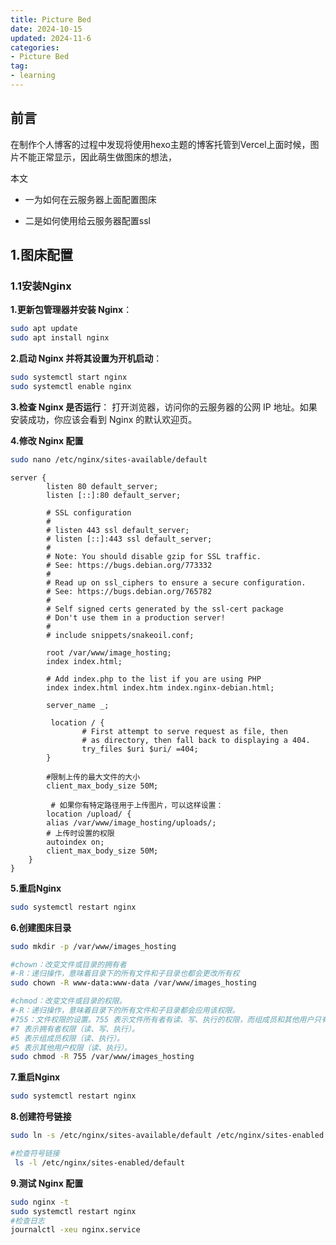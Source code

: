 ```yaml
---
title: Picture Bed
date: 2024-10-15 
updated: 2024-11-6 
categories: 
- Picture Bed
tag:
- learning
---
```




## 前言

在制作个人博客的过程中发现将使用hexo主题的博客托管到Vercel上面时候，图片不能正常显示，因此萌生做图床的想法，

本文

- 一为如何在云服务器上面配置图床

- 二是如何使用给云服务器配置ssl





## 1.图床配置

### 1.1安装Nginx

**1.更新包管理器并安装 Nginx**：

```bash
sudo apt update
sudo apt install nginx
```

**2.启动 Nginx 并将其设置为开机启动**：

```bash
sudo systemctl start nginx
sudo systemctl enable nginx
```

**3.检查 Nginx 是否运行**： 打开浏览器，访问你的云服务器的公网 IP 地址。如果安装成功，你应该会看到 Nginx 的默认欢迎页。

**4.修改 Nginx 配置**

```bash
sudo nano /etc/nginx/sites-available/default
```

```nginx
server {
        listen 80 default_server;
        listen [::]:80 default_server;

        # SSL configuration
        #
        # listen 443 ssl default_server;
        # listen [::]:443 ssl default_server;
        #
        # Note: You should disable gzip for SSL traffic.
        # See: https://bugs.debian.org/773332
        #
        # Read up on ssl_ciphers to ensure a secure configuration.
        # See: https://bugs.debian.org/765782
        #
        # Self signed certs generated by the ssl-cert package
        # Don't use them in a production server!
        #
        # include snippets/snakeoil.conf;

        root /var/www/image_hosting;
        index index.html;

        # Add index.php to the list if you are using PHP
        index index.html index.htm index.nginx-debian.html;

        server_name _;

         location / {
                # First attempt to serve request as file, then
                # as directory, then fall back to displaying a 404.
                try_files $uri $uri/ =404;
        }

        #限制上传的最大文件的大小
        client_max_body_size 50M;

         # 如果你有特定路径用于上传图片，可以这样设置：
        location /upload/ {
        alias /var/www/image_hosting/uploads/;
        # 上传时设置的权限
        autoindex on;
        client_max_body_size 50M;
    }
}
```

**5.重启Nginx**

```bash
sudo systemctl restart nginx
```

**6.创建图床目录**

```bash
sudo mkdir -p /var/www/images_hosting

#chown：改变文件或目录的拥有者
#-R：递归操作，意味着目录下的所有文件和子目录也都会更改所有权
sudo chown -R www-data:www-data /var/www/images_hosting

#chmod：改变文件或目录的权限。
#-R：递归操作，意味着目录下的所有文件和子目录都会应用该权限。
#755：文件权限的设置。755 表示文件所有者有读、写、执行的权限，而组成员和其他用户只有读和执行的权限。
#7 表示拥有者权限（读、写、执行）。
#5 表示组成员权限（读、执行）。
#5 表示其他用户权限（读、执行）。
sudo chmod -R 755 /var/www/images_hosting
```

**7.重启Nginx**

```bash
sudo systemctl restart nginx
```

**8.创建符号链接**

```bash
sudo ln -s /etc/nginx/sites-available/default /etc/nginx/sites-enabled

#检查符号链接
 ls -l /etc/nginx/sites-enabled/default
```

**9.测试 Nginx 配置**

```bash
sudo nginx -t
sudo systemctl restart nginx
#检查日志
journalctl -xeu nginx.service
```

